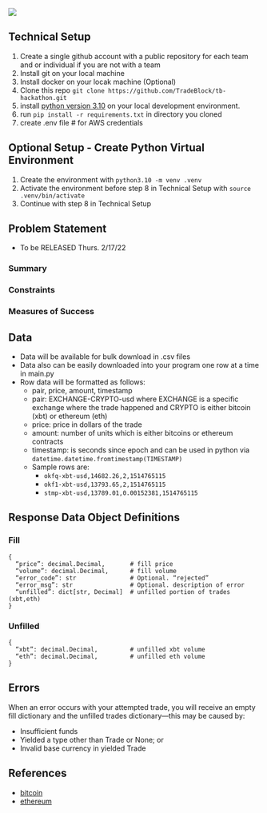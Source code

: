 ![](img/hackathon.png)

## Technical Setup

1. Create a single github account with a public repository for each team and or individual if you are not with a team
2. Install git on your local machine
3. Install docker on your locak machine (Optional)
4. Clone this repo ``git clone https://github.com/TradeBlock/tb-hackathon.git``
5. install [python version 3.10](https://www.python.org/downloads/) on your local development environment.
8. run ``pip install -r requirements.txt`` in directory you cloned
9. create .env file # for AWS credentials

## Optional Setup - Create Python Virtual Environment
1. Create the environment with ``python3.10 -m venv .venv``
2. Activate the environment before step 8 in Technical Setup with ``source .venv/bin/activate``
3. Continue with step 8 in Technical Setup

## Problem Statement 

* To be RELEASED Thurs. 2/17/22

### Summary
### Constraints
### Measures of Success

## Data

* Data will be available for bulk download in .csv files
* Data also can be easily downloaded into your program one row at a time in main.py
* Row data will be formatted as follows:
  * pair, price, amount, timestamp
  * pair: EXCHANGE-CRYPTO-usd where EXCHANGE is a specific exchange where the trade happened and CRYPTO is either bitcoin (xbt) or ethereum (eth)
  * price: price in dollars of the trade
  * amount: number of units which is either bitcoins or ethereum contracts
  * timestamp:  is seconds since epoch and can be used in python via ``datetime.datetime.fromtimestamp(TIMESTAMP)``
  * Sample rows are:
    * ``okfq-xbt-usd,14682.26,2,1514765115``
    * ``okf1-xbt-usd,13793.65,2,1514765115``
    * ``stmp-xbt-usd,13789.01,0.00152381,1514765115``

## Response Data Object Definitions

### Fill

```
{
  “price”: decimal.Decimal,       # fill price
  “volume”: decimal.Decimal,      # fill volume
  “error_code”: str               # Optional. “rejected”
  “error_msg”: str                # Optional. description of error
  “unfilled”: dict[str, Decimal]  # unfilled portion of trades (xbt,eth)
}
```

### Unfilled

```
{
  “xbt”: decimal.Decimal,         # unfilled xbt volume
  “eth”: decimal.Decimal,         # unfilled eth volume
}
```

## Errors

When an error occurs with your attempted trade, you will receive an empty fill dictionary and the
unfilled trades dictionary—this may be caused by:
* Insufficient funds
* Yielded a type other than Trade or None; or
* Invalid base currency in yielded Trade

## References

* [bitcoin](https://bitcoin.org/bitcoin.pdf)
* [ethereum](https://ethereum.org/en/whitepaper/)
